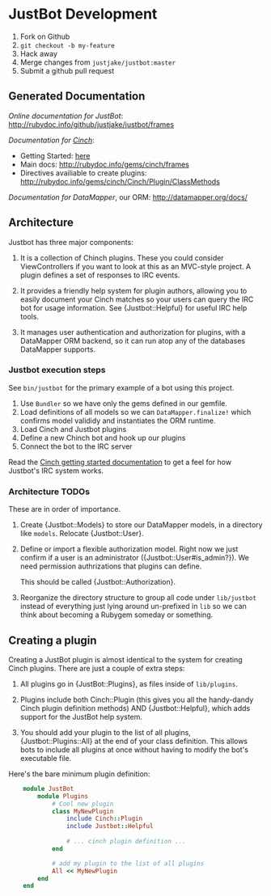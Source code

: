# JustBot Development

1. Fork on Github
2. `git checkout -b my-feature`
3. Hack away
4. Merge changes from `justjake/justbot:master`
5. Submit a github pull request

## Generated Documentation

*Online documentation for JustBot*:
http://rubydoc.info/github/justjake/justbot/frames

*Documentation for [Cinch][c]*:

* Getting Started: [here][cgs]
* Main docs: http://rubydoc.info/gems/cinch/frames
* Directives availiable to create plugins:
  http://rubydoc.info/gems/cinch/Cinch/Plugin/ClassMethods

*Documentation for DataMapper*, our ORM: http://datamapper.org/docs/

[c]: https://github.com/cinchrb/cinch/
[cgs]: http://rubydoc.info/github/cinchrb/cinch/file/docs/getting_started.md

## Architecture

Justbot has three major components:

1. It is a collection of Chinch plugins. These you could consider
   ViewControllers if you want to look at this as an MVC-style project.
   A plugin defines a set of responses to IRC events.

2. It provides a friendly help system for plugin authors, allowing you
   to easily document your Cinch matches so your users can query the IRC
   bot for usage information. See {Justbot::Helpful} for useful IRC help
   tools.

3. It manages user authentication and authorization for plugins, with a
   DataMapper ORM backend, so it can run atop any of the databases
   DataMapper supports.

### Justbot execution steps

See `bin/justbot` for the primary example of a bot using this project.

1. Use `Bundler` so we have only the gems defined in our gemfile.
2. Load definitions of all models so we can `DataMapper.finalize!` which
   confirms model valididy and instantiates the ORM runtime.
3. Load Cinch and Justbot plugins
4. Define a new Chinch bot and hook up our plugins
5. Connect the bot to the IRC server

Read the [Cinch getting started documentation][cgs] to get a feel for how
Justbot's IRC system works.

### Architecture TODOs

These are in order of importance.

1. Create {Justbot::Models} to store our DataMapper models, in a
   directory like `models`. Relocate {Justbot::User}.

1. Define or import a flexible authorization model. Right now we just
   confirm if a user is an administrator ({Justbot::User#is_admin?}). We
   need permission authrizations that plugins can define.

   This should be called {Justbot::Authorization}.

1. Reorganize the directory structure to group all code under
   `lib/justbot` instead of everything just lying around un-prefixed in
   `lib` so we can think about becoming a Rubygem someday or something.

## Creating a plugin

Creating a JustBot plugin is almost identical to the system for creating
Cinch plugins. There are just a couple of extra steps:

1. All plugins go in {JustBot::Plugins}, as files inside of
   `lib/plugins`. 

2. Plugins include both Cinch::Plugin (this gives you all the
   handy-dandy Cinch plugin definition methods) AND {Justbot::Helpful},
   which adds support for the JustBot help system.

3. You should add your plugin to the list of all plugins,
   {Justbot::Plugins::All} at the end of your class definition.
   This allows bots to include all plugins at once without having to
   modify the bot's executable file.

Here's the bare minimum plugin definition:
```ruby
    module JustBot
        module Plugins
            # Cool new plugin
            class MyNewPlugin
                include Cinch::Plugin
                include Justbot::Helpful
                
                # ... cinch plugin definition ...
            end

            # add my plugin to the list of all plugins
            All << MyNewPlugin
        end
    end
```

